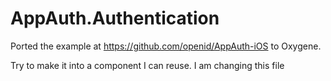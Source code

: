 # AppAuth.Authentication

Ported the example at https://github.com/openid/AppAuth-iOS to Oxygene.

Try to make it into a component I can reuse.
 I am changing this file